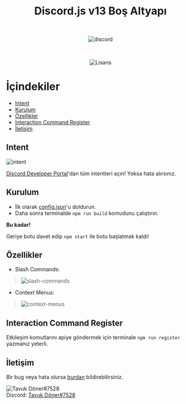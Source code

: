 <div align="center">
  <h1>Discord.js v13 Boş Altyapı</h1>
  <br>
  <p>
    <img src="https://i.vgy.me/8KJHtQ.png" alt="discord">
  </p>
  <br>
  <p>
    <img src="https://img.shields.io/badge/license-MIT-green?style=flat" alt="Lisans">
  </p>
</div>

# İçindekiler

- [Intent](#intent)
- [Kurulum](#kurulum)
- [Özellikler](#özellikler)
- [Interaction Command Register](#interaction-command-register)
- [İletişim](#iletişim)

## Intent

<div>
  <img src="https://camo.githubusercontent.com/15e0a0371de03fe1b7d20308bf135d28172cd0cb1019c5423013b230f36da4f6/68747470733a2f2f67626c6f627363646e2e676974626f6f6b2e636f6d2f6173736574732532462d4d4c6d5231576b416c6d77674b7365726965772532462d4d576b386169565049647942594e78555054342532462d4d576b396434694b326531754d4d4349496e62253246696d6167652e706e673f616c743d6d6564696126746f6b656e3d36613066363634392d323339322d343634622d393861302d346139343631333438616237" alt="intent">
</div>

[Discord Developer Portal](https://discord.com/developers/applications)'dan tüm intentleri açın! Yoksa hata alırsınız.

## Kurulum

- İlk olarak [config.json](https://github.com/TavukDoner7528/discord.js-v13-Bot/blob/master/config.json)'u doldurun.
- Daha sonra terminalde ```npm run build``` komudunu çalıştırın.

**Bu kadar!**

Geriye botu davet edip ```npm start``` ile botu başlatmak kaldı!

## Özellikler

- Slash Commands:<br>
> ![slash-commands](https://i.vgy.me/lU8Mz8.gif)<br>
- Context Menus:<br>
> ![context-menus](https://i.vgy.me/iI94pJ.gif)

## Interaction Command Register

Etkileşim komutlarını apiye göndermek için terminale ```npm run register``` yazmanız yeterli.

## İletişim

Bir bug veya hata olursa [burdan](https://github.com/TavukDoner7528/discord.js-v13-Bot/issues) bildirebilirsiniz.

![Tavuk Döner#7528](https://discord.c99.nl/widget/theme-4/729651204216455229.png)
<br>
Discord: [Tavuk Döner#7528](https://discord.com/users/729651204216455229)
